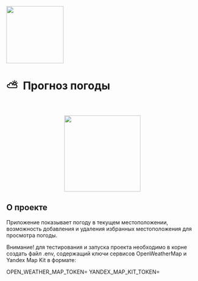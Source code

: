 [<img src="https://storage.googleapis.com/cms-storage-bucket/6a07d8a62f4308d2b854.svg"  width="150">](https://flutter.dev/)
# ⛅&nbsp;&nbsp;Прогноз погоды

<br/>
<p align="center">
  <img src="https://github.com/RNOVOSELOV/flutter_smartweather/blob/main/sw.gif" width="200"/>
</p>

## О проекте
Приложение показывает погоду в текущем местоположении, возможность добавления и удаления избранных местоположения для просмотра погоды.

Внимание! для тестирования и запуска проекта необходимо в корне создать файл .env, содержащий ключи сервисов OpenWeatherMap и Yandex Map Kit в формате:

OPEN_WEATHER_MAP_TOKEN=<token>
YANDEX_MAP_KIT_TOKEN=<token>

<!--
OPEN_WEATHER_MAP_TOKEN=9e7183ff3d8bab45584106cb20688dff
YANDEX_MAP_KIT_TOKEN=ffe97413-1ca8-4261-82b1-20699f5206e5
-->
